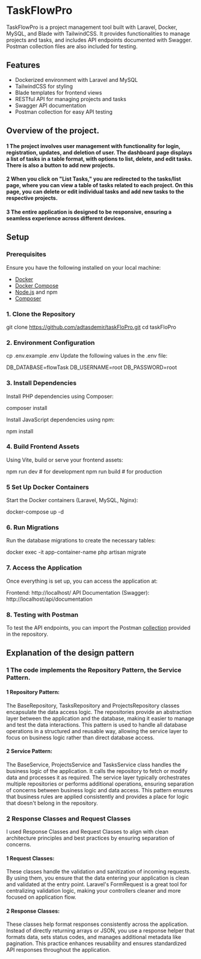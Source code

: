 # TaskFlowPro

TaskFlowPro is a project management tool built with Laravel, Docker, MySQL, and Blade with TailwindCSS. It provides functionalities to manage projects and tasks, and includes API endpoints documented with Swagger. Postman collection files are also included for testing.

## Features
- Dockerized environment with Laravel and MySQL
- TailwindCSS for styling
- Blade templates for frontend views
- RESTful API for managing projects and tasks
- Swagger API documentation
- Postman collection for easy API testing

## Overview of the project.

#### 1 The project involves user management with functionality for login, registration, updates, and deletion of user. The dashboard page displays a list of tasks in a table format, with options to list, delete, and edit tasks. There is also a button to add new projects.

#### 2 When you click on "List Tasks," you are redirected to the tasks/list page, where you can view a table of tasks related to each project. On this page, you can delete or edit individual tasks and add new tasks to the respective projects.

#### 3 The entire application is designed to be responsive, ensuring a seamless experience across different devices.

## Setup

### Prerequisites
Ensure you have the following installed on your local machine:
- [Docker](https://www.docker.com/get-started)
- [Docker Compose](https://docs.docker.com/compose/install/)
- [Node.js](https://nodejs.org/en/download/) and npm
- [Composer](https://getcomposer.org/download/)

### 1. Clone the Repository

git clone https://github.com/adtasdemir/taskFloPro.git
cd taskFloPro

### 2. Environment Configuration
cp .env.example .env
Update the following values in the .env file:

DB_DATABASE=flowTask
DB_USERNAME=root
DB_PASSWORD=root

### 3. Install Dependencies
Install PHP dependencies using Composer:

composer install

Install JavaScript dependencies using npm:

npm install

### 4. Build Frontend Assets
Using Vite, build or serve your frontend assets:

npm run dev  # for development
npm run build  # for production

### 5 Set Up Docker Containers
Start the Docker containers (Laravel, MySQL, Nginx):

docker-compose up -d

### 6. Run Migrations
Run the database migrations to create the necessary tables:

docker exec -it app-container-name php artisan migrate

### 7. Access the Application
Once everything is set up, you can access the application at:

Frontend: http://localhost/
API Documentation (Swagger): http://localhost/api/documentation

### 8. Testing with Postman
To test the API endpoints, you can import the Postman  [collection](https://github.com/adtasdemir/taskFloPro/blob/main/postman_collection.json) provided in the repository.



## Explanation of the design pattern 

### 1 The code implements the Repository Pattern, the Service Pattern.
#### 1 Repository Pattern:
The BaseRepository, TasksRepository and ProjectsRepository  classes encapsulate the data access logic. The repositories provide an abstraction layer between the application and the database, making it easier to manage and test the data interactions. This pattern is used to handle all database operations in a structured and reusable way, allowing the service layer to focus on business logic rather than direct database access.

#### 2 Service Pattern:
The BaseService, ProjectsService and TasksService class handles the business logic of the application. It calls the repository to fetch or modify data and processes it as required. The service layer typically orchestrates multiple repositories or performs additional operations, ensuring separation of concerns between business logic and data access. This pattern ensures that business rules are applied consistently and provides a place for logic that doesn't belong in the repository.


### 2 Response Classes and Request Classes

I used Response Classes and Request Classes to align with clean architecture principles and best practices by ensuring separation of concerns.

#### 1 Request Classes:
These classes handle the validation and sanitization of incoming requests. By using them, you ensure that the data entering your application is clean and validated at the entry point.
Laravel's FormRequest is a great tool for centralizing validation logic, making your controllers cleaner and more focused on application flow.

#### 2 Response Classes:
These classes help format responses consistently across the application. Instead of directly returning arrays or JSON, you use a response helper that formats data, sets status codes, and manages additional metadata like pagination.
This practice enhances reusability and ensures standardized API responses throughout the application.


